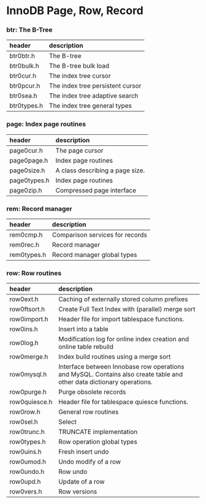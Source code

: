# InnoDB Page, Row, Record

###  btr: The B-Tree

|header|description|
|:---|:---|
| btr0btr.h | The B-tree |
| btr0bulk.h | The B-tree bulk load |
| btr0cur.h | The index tree cursor |
| btr0pcur.h | The index tree persistent cursor |
| btr0sea.h | The index tree adaptive search |
| btr0types.h | The index tree general types |


###  page: Index page routines

|header|description|
|:---|:---|
| page0cur.h | The page cursor |
| page0page.h | Index page routines |
| page0size.h | A class describing a page size. |
| page0types.h | Index page routines |
| page0zip.h | Compressed page interface |


###  rem: Record manager

|header|description|
|:---|:---|
| rem0cmp.h | Comparison services for records |
| rem0rec.h | Record manager |
| rem0types.h | Record manager global types |

###  row: Row routines

|header|description|
|:---|:---|
| row0ext.h | Caching of externally stored column prefixes |
| row0ftsort.h | Create Full Text Index with (parallel) merge sort |
| row0import.h | Header file for import tablespace functions. |
| row0ins.h | Insert into a table |
| row0log.h | Modification log for online index creation and online table rebuild |
| row0merge.h | Index build routines using a merge sort |
| row0mysql.h | Interface between Innobase row operations and MySQL. Contains also create table and other data dictionary operations. |
| row0purge.h | Purge obsolete records |
| row0quiesce.h | Header file for tablespace quiesce functions. |
| row0row.h | General row routines |
| row0sel.h | Select |
| row0trunc.h | TRUNCATE implementation |
| row0types.h | Row operation global types |
| row0uins.h | Fresh insert undo |
| row0umod.h | Undo modify of a row |
| row0undo.h | Row undo |
| row0upd.h | Update of a row |
| row0vers.h | Row versions |
